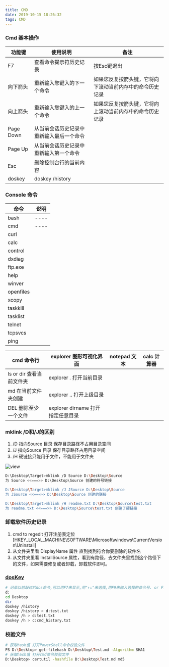 ```yaml
---
title: CMD
date: 2019-10-15 18:26:32
tags: CMD
---
```



### Cmd 基本操作

| 功能键    | 使用说明                                 | 备注                                                     |
| --------- | ---------------------------------------- | -------------------------------------------------------- |
| F7        | 查看命令提示符历史记录                   | 按Esc键退出                                              |
| 向下箭头  | 重新输入您键入的下一个命令               | 如果您反复按箭头键，它将向下滚动当前内存中的命令历史记录 |
| 向上箭头  | 重新输入您键入的上一个命令               | 如果您反复按箭头键，它将向上滚动当前内存中的命令历史记录 |
| Page Down | 从当前会话历史记录中重新输入最后一个命令 |
| Page Up   | 从当前会话历史记录中重新输入第一个命令   |
| Esc       | 删除控制台行的当前内容                   |
| doskey    | doskey /history                          |

### Console 命令

| 命令      | 说明 |
| --------- | ---- |
| bash      | ---- |
| cmd       | ---- |
| curl      |
| calc      |
| control   |
| dxdiag    |
| ftp.exe   |
| help      |
| winver    |
| openfiles |
| xcopy     |
| taskkill  |
| tasklist  |
| telnet    |
| tcpsvcs   |
| ping      |

| cmd 命令行               | explorer 图形可视化界面           | notepad 文本 | calc 计算器 |
| ------------------------ | --------------------------------- | ------------ | ----------- |
| ls or dir 查看当前文件夹 | explorer . 打开当前目录           |
| md 在当前文件夹创建      | explorer .. 打开上级目录          |
| DEL 删除至少一个文件     | explorer dirname 打开指定任意目录 |

### mklink /D和/J的区别

1. /D 指向Source 目录 保存目录路径不占用目录空间
1. /J 指向Source 目录 保存目录路径占用目录空间
1. /H 硬链接只能用于文件，不能用于文件夹

![view](../../../../assets/posts/20190326170148.png)

``` bash
D:\Desktop\Target>mklink /D Source D:\Desktop\Source
为 Source <<===>> D:\Desktop\Source 创建的符号链接

D:\Desktop\Target>mklink /J JSource D:\Desktop\Source
为 JSource <<===>> D:\Desktop\Source 创建的联接

D:\Desktop\Target>mklink /H readme.txt D:\Desktop\Source\test.txt
为 readme.txt <<===>> D:\Desktop\Source\test.txt 创建了硬链接
```

### 卸载软件历史记录

1. cmd to regedit 打开注册表定位[HKEY_LOCAL_MACHINE\SOFTWARE\Microsoft\windows\CurrentVersion\Uninstall]
2. 从文件夹里看 DisplayName 属性 直到找到符合你要删除的软件名
3. 从文件夹里看 InstallSource 属性，看到有路径，去文件夹里找到这个路径下的文件，如果需要修复或者卸载，卸载软件即可。

### [dosKey](https://docs.microsoft.com/en-us/windows-server/administration/windows-commands/doskey)

  ``` bash
  # 记录以前敲过的dos命令,可以用F7来显示,用"↑↓"来选择,用F9来输入选择的命令号. or F7
  d:
  cd Desktop
  dir
  doskey /history
  doskey /history > d:test.txt
  doskey /h > d:test.txt
  doskey /h > c:cmd_history.txt
  ````

### 校验文件

```sh
# 获取hash值 打开PowerShell命令校验文件  
PS D:\Desktop> get-filehash D:\Desktop\Test.md -Algorithm SHA1
# 获取hash值 打开cmd命令校验文件  
D:\Desktop> certutil -hashfile D:\Desktop\Test.md md5  
```
